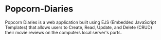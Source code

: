 # Popcorn-Diaries
Popcorn Diaries is a web application built using EJS (Embedded JavaScript Templates) that allows users to Create, Read, Update, and Delete (CRUD) their movie reviews on the computers local server's ports.
